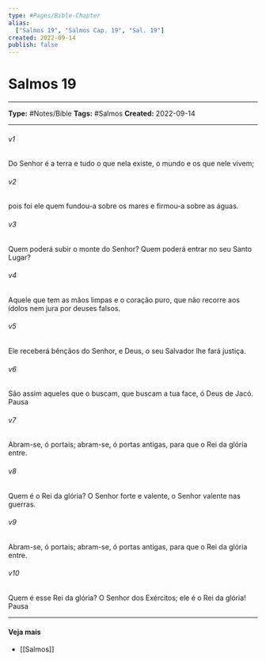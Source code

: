 ```yaml
---
type: #Pages/Bible-Chapter
alias:
  ["Salmos 19", "Salmos Cap. 19", "Sal. 19"]
created: 2022-09-14
publish: false
---
```


# Salmos 19

---

**Type:** #Notes/Bible
**Tags:** #Salmos
**Created:** 2022-09-14

---

###### v1
Do Senhor é a terra e tudo o que nela existe, o mundo e os que nele vivem;
###### v2
pois foi ele quem fundou-a sobre os mares e firmou-a sobre as águas.
###### v3
Quem poderá subir o monte do Senhor? Quem poderá entrar no seu Santo Lugar?
###### v4
Aquele que tem as mãos limpas e o coração puro, que não recorre aos ídolos nem jura por deuses falsos.
###### v5
Ele receberá bênçãos do Senhor, e Deus, o seu Salvador lhe fará justiça.
###### v6
São assim aqueles que o buscam, que buscam a tua face, ó Deus de Jacó. Pausa
###### v7
Abram-se, ó portais; abram-se, ó portas antigas, para que o Rei da glória entre.
###### v8
Quem é o Rei da glória? O Senhor forte e valente, o Senhor valente nas guerras.
###### v9
Abram-se, ó portais; abram-se, ó portas antigas, para que o Rei da glória entre.
###### v10
Quem é esse Rei da glória? O Senhor dos Exércitos; ele é o Rei da glória! Pausa


---

#### Veja mais

- [[Salmos]]

